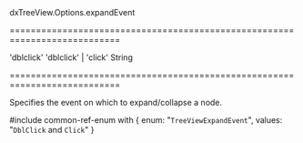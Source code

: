 <!--id-->dxTreeView.Options.expandEvent<!--/id-->
===========================================================================
<!--default-->'dblclick'<!--/default-->
<!--acceptValues-->'dblclick' | 'click'<!--/acceptValues-->
<!--type-->String<!--/type-->
===========================================================================

<!--shortDescription-->
Specifies the event on which to expand/collapse a node.
<!--/shortDescription-->

<!--fullDescription-->
#include common-ref-enum with {
    enum: "`TreeViewExpandEvent`",
    values: "`DblClick` and `Click`"
}
<!--/fullDescription-->
